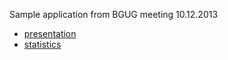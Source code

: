 Sample application from BGUG meeting 10.12.2013

* [presentation](https://docs.google.com/presentation/d/1mJrcDvZhNeFsCrzpYNAizpEF0a5q_lfd2Ne8uKpaxo0)
* [statistics](https://docs.google.com/spreadsheet/ccc?key=0AhtZ77I_TsP9dDdWa2NwQ3l2Z1lKalhwVHc2dW1hUXc&usp=sharing)

